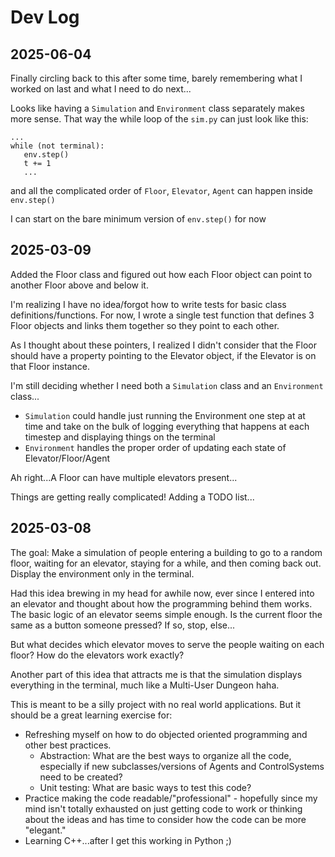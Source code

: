 # Dev Log

## 2025-06-04

Finally circling back to this after some time, barely remembering what I worked on last and what I need to do next...

Looks like having a `Simulation` and `Environment` class separately makes more sense. That way the while loop of the `sim.py` can just look like this:

```
...
while (not terminal):
   env.step()
   t += 1
   ...
```

and all the complicated order of `Floor`, `Elevator`, `Agent` can happen inside `env.step()`

I can start on the bare minimum version of `env.step()` for now

## 2025-03-09

Added the Floor class and figured out how each Floor object can point to another Floor above and below it.

I'm realizing I have no idea/forgot how to write tests for basic class definitions/functions. For now, I wrote a single test function that defines 3 Floor objects and links them together so they point to each other.

As I thought about these pointers, I realized I didn't consider that the Floor should have a property pointing to the Elevator object, if the Elevator is on that Floor instance.

I'm still deciding whether I need both a `Simulation` class and an `Environment` class...
 - `Simulation` could handle just running the Environment one step at at time and take on the bulk of logging everything that happens at each timestep and displaying things on the terminal
 - `Environment` handles the proper order of updating each state of Elevator/Floor/Agent

Ah right...A Floor can have multiple elevators present...

Things are getting really complicated! Adding a TODO list...

## 2025-03-08

The goal: Make a simulation of people entering a building to go to a random floor, waiting for an elevator, staying for a while, and then coming back out. Display the environment only in the terminal. 

Had this idea brewing in my head for awhile now, ever since I entered into an elevator and thought about how the programming behind them works. The basic logic of an elevator seems simple enough. Is the current floor the same as a button someone pressed? If so, stop, else...

But what decides which elevator moves to serve the people waiting on each floor? How do the elevators work exactly?

Another part of this idea that attracts me is that the simulation displays everything in the terminal, much like a Multi-User Dungeon haha.

This is meant to be a silly project with no real world applications. But it should be a great learning exercise for:

 - Refreshing myself on how to do objected oriented programming and other best practices.
   - Abstraction: What are the best ways to organize all the code, especially if new subclasses/versions of Agents and ControlSystems need to be created?
   - Unit testing: What are basic ways to test this code?
 - Practice making the code readable/"professional" - hopefully since my mind isn't totally exhausted on just getting code to work or thinking about the ideas and has time to consider how the code can be more "elegant."
 - Learning C++...after I get this working in Python ;)

